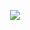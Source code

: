 <p align="center">
  <img src="https://github-readme-stats.vercel.app/api/top-langs/?username=cmolina12&layout=compact" />
</p>
